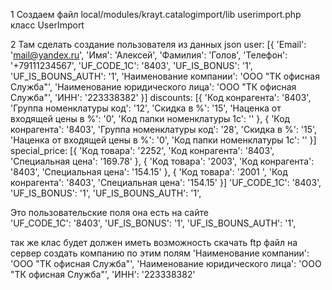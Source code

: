 1 Создаем файл 
local/modules/krayt.catalogimport/lib
userimport.php класс UserImport


2 Там сделать создание пользователя из данных json 
user: [{
  'Email': 'mail@yandex.ru',
  'Имя': 'Алексей',
  'Фамилия': 'Голов',
  'Телефон': '+79111234567',
  'UF_CODE_1C': '8403',
  'UF_IS_BONUS': '1',
  'UF_IS_BOUNS_AUTH': '1',
  'Наименование компании': 'ООО "ТК офисная Служба"',
  'Наименование юридического лица': 'ООО "ТК офисная Служба"',
  'ИНН': '223338382'
}]
discounts: [{
  'Код конрагента': '8403',
  'Группа номенклатуры код': '12',
  'Скидка в %': '15',
  'Наценка от входящей цены в %': '0',
  'Код папки номенклатуры 1с': ''
}, {
  'Код конрагента': '8403',
  'Группа номенклатуры код': '28',
  'Скидка в %': '15',
  'Наценка от входящей цены в %': '0',
  'Код папки номенклатуры 1с': ''
}]
special_price: [{
  'Код товара': '2252',
  'Код конрагента': '8403',
  'Специальная цена': '169.78'
},
{
  'Код товара': '2003',
  'Код конрагента': '8403',
  'Специальная цена': '154.15'
},
{
  'Код товара': '2001 ',
  'Код конрагента': '8403',
  'Специальная цена': '154.15'
}]
  'UF_CODE_1C': '8403',
  'UF_IS_BONUS': '1',
  'UF_IS_BOUNS_AUTH': '1',


Это пользовательские поля она есть на сайте   
'UF_CODE_1C': '8403',
  'UF_IS_BONUS': '1',
  'UF_IS_BOUNS_AUTH': '1',


так же  клас будет должен иметь возможность скачать ftp файл на сервер
создать компанию  по этим полям 
 'Наименование компании': 'ООО "ТК офисная Служба"',
  'Наименование юридического лица': 'ООО "ТК офисная Служба"',
  'ИНН': '223338382'
